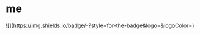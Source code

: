 # me
![<Badge Name>](https://img.shields.io/badge/<Badge Text>-<Background Color>?style=for-the-badge&logo=<Icon Name>&logoColor=<Logo Color>)
